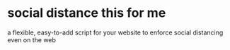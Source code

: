 # social distance this for me
a flexible, easy-to-add script for your website to enforce social distancing even on the web

